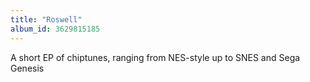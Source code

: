 ```yaml
---
title: "Roswell"
album_id: 3629815185
---
```

A short EP of chiptunes, ranging from NES-style up to SNES and Sega Genesis
